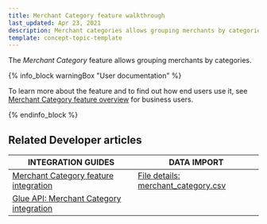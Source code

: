 ```yaml
---
title: Merchant Category feature walkthrough
last_updated: Apr 23, 2021
description: Merchant categories allows grouping merchants by categories.
template: concept-topic-template
---
```


The *Merchant Category* feature allows grouping merchants by categories.

{% info_block warningBox "User documentation" %}

To learn more about the feature and to find out how end users use it, see [Merchant Category feature overview](/docs/marketplace/user/features/{{page.version}}/merchant-category-feature-overview.html) for business users.

{% endinfo_block %}

## Related Developer articles


|INTEGRATION GUIDES  |DATA IMPORT  |
|---------|---------|
| [Merchant Category feature integration](/docs/marketplace/dev/feature-integration-guides/{{page.version}}/merchant-category-feature-integration.html)    |[File details: merchant_category.csv](/docs/marketplace/dev/data-import/{{page.version}}/file-details-merchant-category-csv.html)  |
| [Glue API: Merchant Category integration](/docs/marketplace/dev/feature-integration-guides/{{page.version}}/glue/merchant-category-feature-integration.html) |  |  
